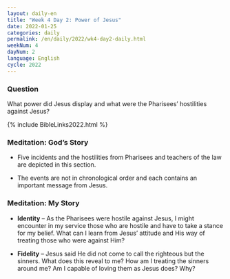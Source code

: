 ```yaml
---
layout: daily-en
title: "Week 4 Day 2: Power of Jesus"
date: 2022-01-25
categories: daily
permalink: /en/daily/2022/wk4-day2-daily.html
weekNum: 4
dayNum: 2
language: English
cycle: 2022
---
```


### Question     
What power did Jesus display and what were the Pharisees’ hostilities against Jesus?

{% include BibleLinks2022.html %} 

### Meditation: God’s Story   
+ Five incidents and the hostilities from Pharisees and teachers of the law are depicted in this section. 

+ The events are not in chronological order and each contains an important message from Jesus. 

### Meditation: My Story   
+ **Identity** – As the Pharisees were hostile against Jesus, I might encounter in my service those who are hostile and have to take a stance for my belief. What can I learn from Jesus’ attitude and His way of treating those who were against Him? 

+ **Fidelity** – Jesus said He did not come to call the righteous but the sinners. What does this reveal to me? How am I treating the sinners around me? Am I capable of loving them as Jesus does? Why? 
